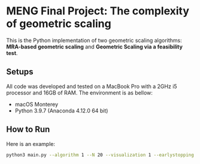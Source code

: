 # MENG Final Project: The complexity of geometric scaling
This is the Python implementation of two geometric scaling algorithms: **MRA-based geometric scaling** and **Geometric Scaling via a feasibility test**.

## Setups
All code was developed and tested on a MacBook Pro with a 2GHz i5 processor and 16GB of RAM. The environment is as bellow:

- macOS Monterey
- Python 3.9.7 (Anaconda 4.12.0 64 bit)


## How to Run
Here is an example:
```bash
python3 main.py --algorithm 1 --N 20 --visualization 1 --earlystopping 0
```
